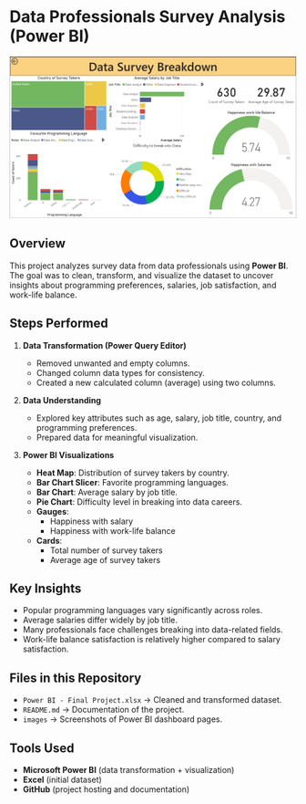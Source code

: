 # Data Professionals Survey Analysis (Power BI)
![Dashboard Screenshot](https://github.com/KARRITEJA555/Data-Survey-Breakthrough-using-Power-BI/blob/main/Screenshot%202025-09-18%20133733.png?raw=true)
## Overview
This project analyzes survey data from data professionals using **Power BI**.  
The goal was to clean, transform, and visualize the dataset to uncover insights about programming preferences, salaries, job satisfaction, and work-life balance.

## Steps Performed
1. **Data Transformation (Power Query Editor)**
   - Removed unwanted and empty columns.  
   - Changed column data types for consistency.  
   - Created a new calculated column (average) using two columns.  

2. **Data Understanding**
   - Explored key attributes such as age, salary, job title, country, and programming preferences.  
   - Prepared data for meaningful visualization.  

3. **Power BI Visualizations**
   - **Heat Map**: Distribution of survey takers by country.  
   - **Bar Chart Slicer**: Favorite programming languages.  
   - **Bar Chart**: Average salary by job title.  
   - **Pie Chart**: Difficulty level in breaking into data careers.  
   - **Gauges**:  
     - Happiness with salary  
     - Happiness with work-life balance  
   - **Cards**:  
     - Total number of survey takers  
     - Average age of survey takers  

## Key Insights
- Popular programming languages vary significantly across roles.  
- Average salaries differ widely by job title.  
- Many professionals face challenges breaking into data-related fields.  
- Work-life balance satisfaction is relatively higher compared to salary satisfaction.  

## Files in this Repository
- `Power BI - Final Project.xlsx` → Cleaned and transformed dataset.  
- `README.md` → Documentation of the project.  
- `images` → Screenshots of Power BI dashboard pages.  

## Tools Used
- **Microsoft Power BI** (data transformation + visualization)  
- **Excel** (initial dataset)  
- **GitHub** (project hosting and documentation)  






